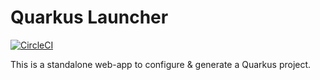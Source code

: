# Quarkus Launcher

[![CircleCI](https://circleci.com/gh/fabric8-launcher/launcher-quarkus/tree/master.svg?style=svg)](https://circleci.com/gh/fabric8-launcher/launcher-quarkus/tree/master)

This is a standalone web-app to configure & generate a Quarkus project.
